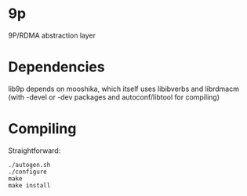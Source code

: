 9p
==

9P/RDMA abstraction layer


Dependencies
============

lib9p depends on mooshika, which itself uses libibverbs and librdmacm (with -devel or -dev packages and autoconf/libtool for compiling)

Compiling
=========

Straightforward:

    ./autogen.sh
    ./configure
    make
    make install
